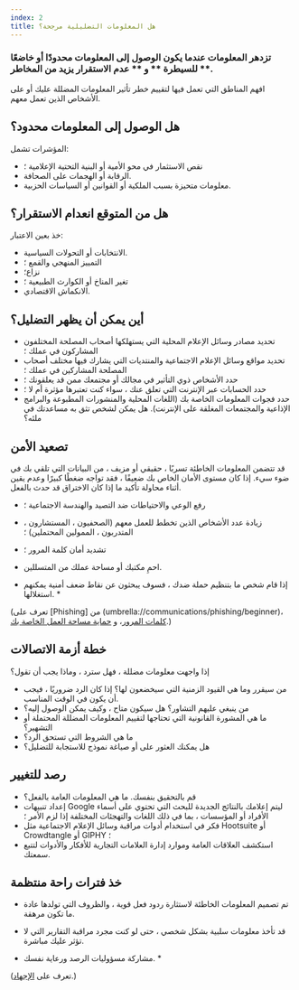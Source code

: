 ```yaml
---
index: 2
title: هل المعلومات التضليلية مرجحة؟
---
```

### تزدهر المعلومات عندما يكون الوصول إلى المعلومات محدودًا أو خاضعًا للسيطرة ** و ** عدم الاستقرار يزيد من المخاطر **.

افهم المناطق التي تعمل فيها لتقييم خطر تأثير المعلومات المضللة عليك أو على الأشخاص الذين تعمل معهم.

## هل الوصول إلى المعلومات محدود؟

المؤشرات تشمل:

* نقص الاستثمار في محو الأمية أو البنية التحتية الإعلامية ؛
* الرقابة أو الهجمات على الصحافة.
* معلومات متحيزة بسبب الملكية أو القوانين أو السياسات الحزبية.

## هل من المتوقع انعدام الاستقرار؟

خذ بعين الاعتبار:

* الانتخابات أو التحولات السياسية.
* التمييز المنهجي والقمع ؛
* نزاع؛
* تغير المناخ أو الكوارث الطبيعية ؛
* الانكماش الاقتصادي.

## أين يمكن أن يظهر التضليل؟

* تحديد مصادر وسائل الإعلام المحلية التي يستهلكها أصحاب المصلحة المختلفون المشاركون في عملك ؛
* تحديد مواقع وسائل الإعلام الاجتماعية والمنتديات التي يشارك فيها مختلف أصحاب المصلحة المشاركين في عملك ؛
* حدد الأشخاص ذوي التأثير في مجالك أو مجتمعك ممن قد يعلقونك ؛
* حدد الحسابات عبر الإنترنت التي تعلق عنك ، سواء كنت تعتبرها مؤثرة أم لا ؛
* حدد فجوات المعلومات الخاصة بك (اللغات المحلية والمنشورات المطبوعة والبرامج الإذاعية والمجتمعات المغلقة على الإنترنت). هل يمكن لشخص تثق به مساعدتك في ملئه؟

## تصعيد الأمن

قد تتضمن المعلومات الخاطئة تسربًا ، حقيقي أو مزيف ، من البيانات التي تلقي بك في ضوء سيء. إذا كان مستوى الأمان الخاص بك ضعيفًا ، فقد تواجه ضغطًا كبيرًا وعدم يقين أثناء محاولة تأكيد ما إذا كان الاختراق قد حدث بالفعل.

* رفع الوعي والاحتياطات ضد التصيد والهندسة الاجتماعية ؛
* زيادة عدد الأشخاص الذين تخطط للعمل معهم (الصحفيون ، المستشارون ، المتدربون ، الممولين المحتملين) ؛
* تشديد أمان كلمة المرور ؛
* احمِ مكتبك أو مساحة عملك من المتسللين.

* إذا قام شخص ما بتنظيم حملة ضدك ، فسوف يبحثون عن نقاط ضعف أمنية يمكنهم استغلالها. *

(تعرف على [Phishing] من (umbrella://communications/phishing/beginner)، [كلمات المرور](umbrella://information/passwords)، و [حماية مساحة العمل الخاصة بك](umbrella://information/protect-your-workspace).) 

## خطة أزمة الاتصالات

إذا واجهت معلومات مضللة ، فهل سترد ، وماذا يجب أن تقول؟

* من سيقرر وما هي القيود الزمنية التي سيخضعون لها؟ إذا كان الرد ضروريًا ، فيجب أن يكون في الوقت المناسب.
* من ينبغي عليهم التشاور؟ هل سيكون متاح ، وكيف يمكن الوصول إليه؟
* ما هي المشورة القانونية التي تحتاجها لتقييم المعلومات المضللة المحتملة أو التشهير؟
* ما هي الشروط التي تستحق الرد؟
* هل يمكنك العثور على أو صياغة نموذج للاستجابة للتضليل؟

## رصد للتغيير

* قم بالتحقيق بنفسك. ما هي المعلومات العامة بالفعل؟
* إعداد تنبيهات Google ليتم إعلامك بالنتائج الجديدة للبحث التي تحتوي على أسماء الأفراد أو المؤسسات ، بما في ذلك اللغات والتهجئات المختلفة إذا لزم الأمر ؛
* فكر في استخدام أدوات مراقبة وسائل الإعلام الاجتماعية مثل Hootsuite أو Crowdtangle أو GIPHY ؛
* استكشف العلاقات العامة وموارد إدارة العلامات التجارية للأفكار والأدوات لتتبع سمعتك.

## خذ فترات راحة منتظمة

* تم تصميم المعلومات الخاطئة لاستثارة ردود فعل قوية ، والظروف التي تولدها عادة ما تكون مرهقة.
* قد تأخذ معلومات سلبية بشكل شخصي ، حتى لو كنت مجرد مراقبة التقارير التي لا تؤثر عليك مباشرة.

* مشاركة مسؤوليات الرصد ورعاية نفسك. *

(تعرف على [الإجهاد](umbrella://stress/stress/beginner).)